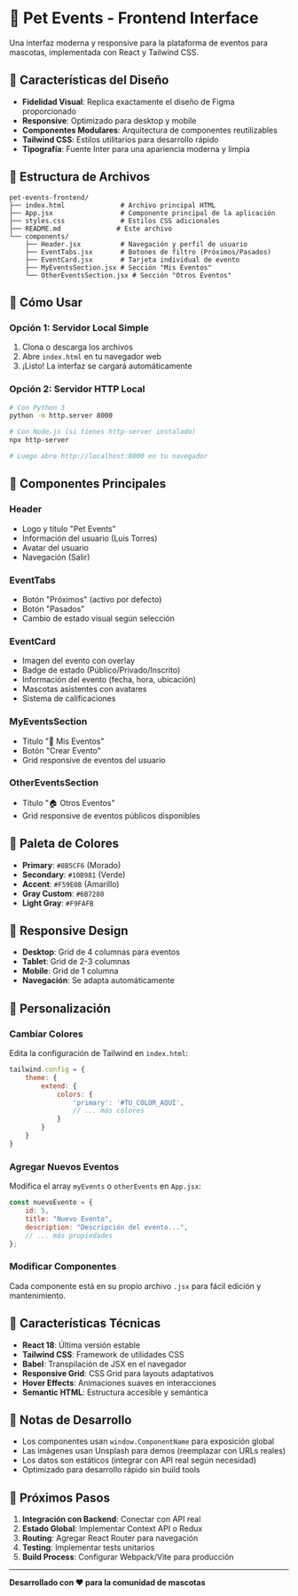 # 🐾 Pet Events - Frontend Interface

Una interfaz moderna y responsive para la plataforma de eventos para mascotas, implementada con React y Tailwind CSS.

## 🎨 Características del Diseño

- **Fidelidad Visual**: Replica exactamente el diseño de Figma proporcionado
- **Responsive**: Optimizado para desktop y mobile
- **Componentes Modulares**: Arquitectura de componentes reutilizables
- **Tailwind CSS**: Estilos utilitarios para desarrollo rápido
- **Tipografía**: Fuente Inter para una apariencia moderna y limpia

## 📁 Estructura de Archivos

```
pet-events-frontend/
├── index.html              # Archivo principal HTML
├── App.jsx                 # Componente principal de la aplicación
├── styles.css              # Estilos CSS adicionales
├── README.md              # Este archivo
└── components/
    ├── Header.jsx          # Navegación y perfil de usuario
    ├── EventTabs.jsx       # Botones de filtro (Próximos/Pasados)
    ├── EventCard.jsx       # Tarjeta individual de evento
    ├── MyEventsSection.jsx # Sección "Mis Eventos"
    └── OtherEventsSection.jsx # Sección "Otros Eventos"
```

## 🚀 Cómo Usar

### Opción 1: Servidor Local Simple
1. Clona o descarga los archivos
2. Abre `index.html` en tu navegador web
3. ¡Listo! La interfaz se cargará automáticamente

### Opción 2: Servidor HTTP Local
```bash
# Con Python 3
python -m http.server 8000

# Con Node.js (si tienes http-server instalado)
npx http-server

# Luego abre http://localhost:8000 en tu navegador
```

## 🎯 Componentes Principales

### Header
- Logo y título "Pet Events"
- Información del usuario (Luis Torres)
- Avatar del usuario
- Navegación (Salir)

### EventTabs
- Botón "Próximos" (activo por defecto)
- Botón "Pasados"
- Cambio de estado visual según selección

### EventCard
- Imagen del evento con overlay
- Badge de estado (Público/Privado/Inscrito)
- Información del evento (fecha, hora, ubicación)
- Mascotas asistentes con avatares
- Sistema de calificaciones

### MyEventsSection
- Título "🐾 Mis Eventos"
- Botón "Crear Evento"
- Grid responsive de eventos del usuario

### OtherEventsSection
- Título "🏠 Otros Eventos"
- Grid responsive de eventos públicos disponibles

## 🎨 Paleta de Colores

- **Primary**: `#8B5CF6` (Morado)
- **Secondary**: `#10B981` (Verde)
- **Accent**: `#F59E0B` (Amarillo)
- **Gray Custom**: `#6B7280`
- **Light Gray**: `#F9FAFB`

## 📱 Responsive Design

- **Desktop**: Grid de 4 columnas para eventos
- **Tablet**: Grid de 2-3 columnas
- **Mobile**: Grid de 1 columna
- **Navegación**: Se adapta automáticamente

## 🔧 Personalización

### Cambiar Colores
Edita la configuración de Tailwind en `index.html`:
```javascript
tailwind.config = {
    theme: {
        extend: {
            colors: {
                'primary': '#TU_COLOR_AQUI',
                // ... más colores
            }
        }
    }
}
```

### Agregar Nuevos Eventos
Modifica el array `myEvents` o `otherEvents` en `App.jsx`:
```javascript
const nuevoEvento = {
    id: 5,
    title: "Nuevo Evento",
    description: "Descripción del evento...",
    // ... más propiedades
};
```

### Modificar Componentes
Cada componente está en su propio archivo `.jsx` para fácil edición y mantenimiento.

## 🌟 Características Técnicas

- **React 18**: Última versión estable
- **Tailwind CSS**: Framework de utilidades CSS
- **Babel**: Transpilación de JSX en el navegador
- **Responsive Grid**: CSS Grid para layouts adaptativos
- **Hover Effects**: Animaciones suaves en interacciones
- **Semantic HTML**: Estructura accesible y semántica

## 📝 Notas de Desarrollo

- Los componentes usan `window.ComponentName` para exposición global
- Las imágenes usan Unsplash para demos (reemplazar con URLs reales)
- Los datos son estáticos (integrar con API real según necesidad)
- Optimizado para desarrollo rápido sin build tools

## 🎯 Próximos Pasos

1. **Integración con Backend**: Conectar con API real
2. **Estado Global**: Implementar Context API o Redux
3. **Routing**: Agregar React Router para navegación
4. **Testing**: Implementar tests unitarios
5. **Build Process**: Configurar Webpack/Vite para producción

---

**Desarrollado con ❤️ para la comunidad de mascotas**
